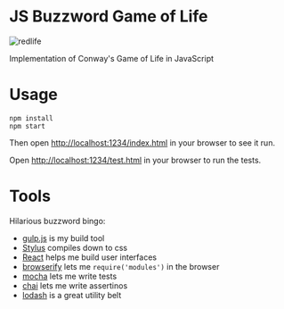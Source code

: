 # JS Buzzword Game of Life

![redlife](http://imgur.com/DtTGefP.png)

Implementation of Conway's Game of Life in JavaScript

# Usage

```
npm install
npm start
```

Then open <http://localhost:1234/index.html> in your browser to see it run.

Open <http://localhost:1234/test.html> in your browser to run the tests.

# Tools

Hilarious buzzword bingo:

- [gulp.js][0] is my build tool
- [Stylus][1] compiles down to css
- [React][2] helps me build user interfaces
- [browserify][3] lets me `require('modules')` in the browser
- [mocha][4] lets me write tests
- [chai][5] lets me write assertinos
- [lodash][6] is a great utility belt

[0]: http://gulpjs.com/
[1]: http://learnboost.github.io/stylus/
[2]: http://facebook.github.io/react/
[3]: http://browserify.org/
[4]: http://mochajs.org/
[5]: http://chaijs.com/
[6]: http://lodash.com/
